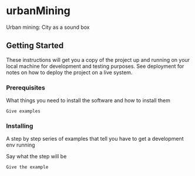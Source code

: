# urbanMining
Urban mining: City as a sound box

## Getting Started

These instructions will get you a copy of the project up and running on your local machine for development and testing purposes. See deployment for notes on how to deploy the project on a live system.

### Prerequisites

What things you need to install the software and how to install them

```
Give examples
```
### Installing

A step by step series of examples that tell you have to get a development env running

Say what the step will be

```
Give the example
```